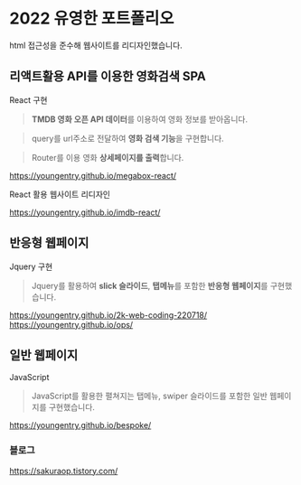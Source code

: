 # 2022 유영한 포트폴리오

html 접근성을 준수해 웹사이트를 리디자인했습니다.

## 리액트활용 API를 이용한 영화검색 SPA

React 구현

> **TMDB 영화 오픈 API 데이터**를 이용하여 영화 정보를 받아옵니다.

> query를 url주소로 전달하여 **영화 검색 기능**을 구현합니다.

> Router를 이용 영화 **상세페이지를 출력**합니다.

https://youngentry.github.io/megabox-react/

React 활용 웹사이트 리디자인

https://youngentry.github.io/imdb-react/

## 반응형 웹페이지

Jquery 구현

> Jquery를 활용하여 **slick 슬라이드**, **탭메뉴**를 포함한 **반응형 웹페이지**를 구현했습니다.

https://youngentry.github.io/2k-web-coding-220718/
https://youngentry.github.io/ops/

## 일반 웹페이지

JavaScript

> JavaScript를 활용한 펼쳐지는 탭메뉴, swiper 슬라이드를 포함한 일반 웹페이지를 구현했습니다.

https://youngentry.github.io/bespoke/

### 블로그

https://sakuraop.tistory.com/
